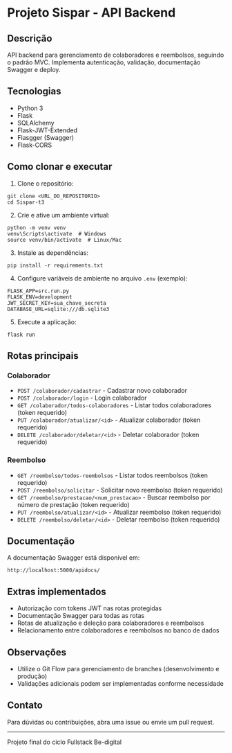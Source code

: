 # Projeto Sispar - API Backend

## Descrição
API backend para gerenciamento de colaboradores e reembolsos, seguindo o padrão MVC. Implementa autenticação, validação, documentação Swagger e deploy.

## Tecnologias
- Python 3
- Flask
- SQLAlchemy
- Flask-JWT-Extended
- Flasgger (Swagger)
- Flask-CORS

## Como clonar e executar

1. Clone o repositório:
```
git clone <URL_DO_REPOSITORIO>
cd Sispar-t3
```

2. Crie e ative um ambiente virtual:
```
python -m venv venv
venv\Scripts\activate  # Windows
source venv/bin/activate  # Linux/Mac
```

3. Instale as dependências:
```
pip install -r requirements.txt
```

4. Configure variáveis de ambiente no arquivo `.env` (exemplo):
```
FLASK_APP=src.run.py
FLASK_ENV=development
JWT_SECRET_KEY=sua_chave_secreta
DATABASE_URL=sqlite:///db.sqlite3
```

5. Execute a aplicação:
```
flask run
```

## Rotas principais

### Colaborador
- `POST /colaborador/cadastrar` - Cadastrar novo colaborador
- `POST /colaborador/login` - Login colaborador
- `GET /colaborador/todos-colaboradores` - Listar todos colaboradores (token requerido)
- `PUT /colaborador/atualizar/<id>` - Atualizar colaborador (token requerido)
- `DELETE /colaborador/deletar/<id>` - Deletar colaborador (token requerido)

### Reembolso
- `GET /reembolso/todos-reembolsos` - Listar todos reembolsos (token requerido)
- `POST /reembolso/solicitar` - Solicitar novo reembolso (token requerido)
- `GET /reembolso/prestacao/<num_prestacao>` - Buscar reembolso por número de prestação (token requerido)
- `PUT /reembolso/atualizar/<id>` - Atualizar reembolso (token requerido)
- `DELETE /reembolso/deletar/<id>` - Deletar reembolso (token requerido)

## Documentação
A documentação Swagger está disponível em:
```
http://localhost:5000/apidocs/
```

## Extras implementados
- Autorização com tokens JWT nas rotas protegidas
- Documentação Swagger para todas as rotas
- Rotas de atualização e deleção para colaboradores e reembolsos
- Relacionamento entre colaboradores e reembolsos no banco de dados

## Observações
- Utilize o Git Flow para gerenciamento de branches (desenvolvimento e produção)
- Validações adicionais podem ser implementadas conforme necessidade

## Contato
Para dúvidas ou contribuições, abra uma issue ou envie um pull request.

---
Projeto final do ciclo Fullstack Be-digital
